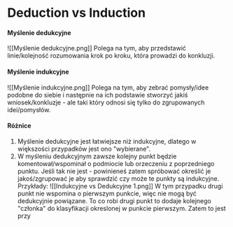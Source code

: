 # Deduction vs Induction

#### Myślenie dedukcyjne 
![[Myślenie dedukcyjne.png]]
Polega na tym, aby przedstawić linie/kolejność rozumowania krok po kroku, która prowadzi do konkluzji.

#### Myślenie indukcyjne
![[Myślenie indukcyjne.png]]
Polega na tym, aby zebrać pomysły/idee podobne do siebie i następnie na ich podstawie stworzyć jakiś wniosek/konkluzje - ale taki który odnosi się tylko do zgrupowanych idei/pomysłów.

#### Różnice
1. Myślenie dedukcyjne jest łatwiejsze niż indukcyjne, dlatego w większości przypadków jest ono "wybierane".
2. W myśleniu dedukcyjnym zawsze kolejny punkt będzie komentował/wspominał o podmiocie lub orzeczeniu z poprzedniego punktu. Jeśli tak nie jest - powinieneś zatem spróbować określić je jakoś/zgrupować je aby sprawdzić czy może te punkty są indukcyjne.
   Przykłady:
   ![[Indukcyjne vs Dedukcyjne 1.png]]
   W tym przypadku drugi punkt nie wspomina o pierwszym punkcie, więc nie mogą być dedukcyjnie powiązane. To co robi drugi punkt to dodaje kolejnego "członka" do klasyfikacji okreslonej w punkcie pierwszym. Zatem to jest przy